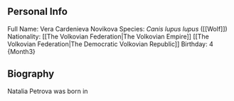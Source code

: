 ## Personal Info

Full Name: Vera Cardenieva Novikova
Species: _Canis lupus lupus_ ([[Wolf]])
Nationality: [[The Volkovian Federation|The Volkovian Empire]] [[The Volkovian Federation|The Democratic Volkovian Republic]]
Birthday: 4 {Month3}
## Biography

Natalia Petrova was born in 
